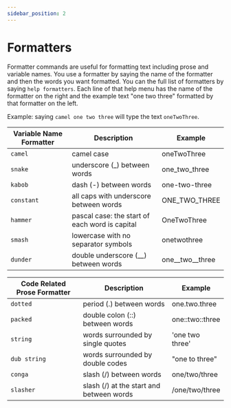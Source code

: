 ```yaml
---
sidebar_position: 2
---
```


# Formatters

Formatter commands are useful for formatting text including prose and variable names. You use a formatter by saying the name of the formatter and then the words you want formatted. You can the full list of formatters by saying `help formatters`. Each line of that help menu has the name of the formatter on the right and the example text "one two three" formatted by that formatter on the left.

Example: saying `camel one two three` will type the text `oneTwoThree`.

| Variable Name Formatter | Description                                    | Example             |
| ----------------------- | ---------------------------------------------- | ------------------- |
| `camel`                 | camel case                                     | oneTwoThree         |
| `snake`                 | underscore (\_) between words                  | one_two_three       |
| `kabob`                 | dash (-) between words                         | one-two-three       |
| `constant`              | all caps with underscore between words         | ONE_TWO_THREE       |
| `hammer`                | pascal case: the start of each word is capital | OneTwoThree         |
| `smash`                 | lowercase with no separator symbols            | onetwothree         |
| `dunder`                | double underscore (\_\_) between words         | one\_\_two\_\_three |

| Code Related Prose Formatter | Description                              | Example                |
| ---------------------------- | ---------------------------------------- | ---------------------- |
| `dotted`                     | period (.) between words                 | one.two.three          |
| `packed`                     | double colon (::) between words          | one::&#8203;two::three |
| `string`                     | words surrounded by single quotes        | 'one two three'        |
| `dub string`                 | words surrounded by double codes         | "one to three"         |
| `conga`                      | slash (/) between words                  | one/two/three          |
| `slasher`                    | slash (/) at the start and between words | /one/two/three         |
